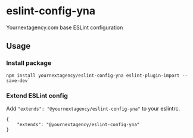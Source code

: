 # eslint-config-yna

Yournextagency.com base ESLint configuration

## Usage

### Install package
```
npm install yournextagency/eslint-config-yna eslint-plugin-import --save-dev`
```

### Extend ESLint config

Add `"extends": "@yournextagency/eslint-config-yna"` to your eslintrc.
```
{
    "extends": "@yournextagency/eslint-config-yna"
}
```
